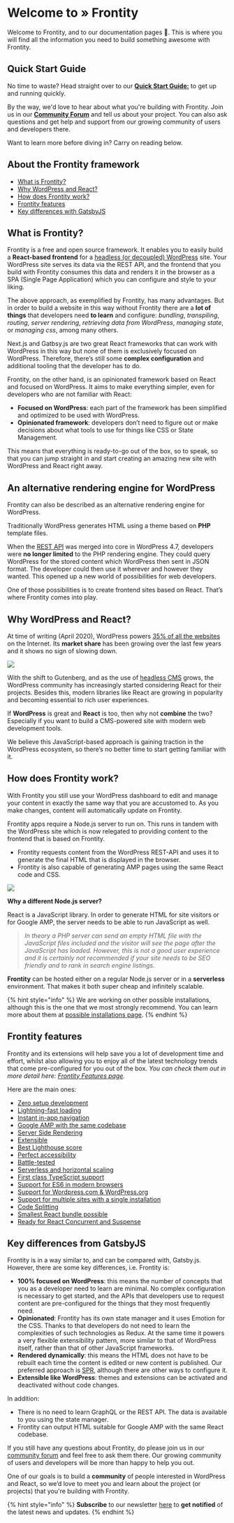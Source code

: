 # Welcome to » Frontity

Welcome to Frontity, and to our documentation pages **👋**. This is where you will find all the information you need to build something awesome with Frontity.

## **Quick Start Guide**

No time to waste? Head straight over to our [**Quick Start Guide:**](getting-started/quick-start-guide.md) to get up and running quickly.

By the way, we'd love to hear about what you're building with Frontity. Join us in our [**Community Forum**](https://community.frontity.org) and tell us about your project. You can also ask questions and get help and support from our growing community of users and developers there.

Want to learn more before diving in? Carry on reading below.

## About the Frontity framework

* [What is Frontity?](./#what-is-frontity)
* [Why WordPress and React?](./#why-wordpress-and-react)
* [How does Frontity work?](./#how-does-frontity-work)
* [Frontity features](./#frontity-features)
* [Key differences with GatsbyJS](./#key-differences-with-gatsbyjs)

## What is Frontity?

Frontity is a free and open source framework. It enables you to easily build a **React-based frontend** for a [headless (or decoupled) WordPress](https://www.elegantthemes.com/blog/wordpress/headless-wordpress) site. Your WordPress site serves its data via the REST API, and the frontend that you build with Frontity consumes this data and renders it in the browser as a SPA (Single Page Application) which you can configure and style to your liking.

The above approach, as exemplified by Frontity, has many advantages. But in order to build a website in this way without Frontity there are a **lot of things** that developers need **to learn** and configure: _bundling_, _transpiling_, _routing_, _server rendering_, _retrieving data from WordPress_, _managing state_, or _managing css_, among many others.

Next.js and Gatbsy.js are two great React frameworks that can work with WordPress in this way but none of them is exclusively focused on WordPress. Therefore, there’s still some **complex configuration** and additional tooling that the developer has to do.

Frontity, on the other hand, is an opinionated framework based on React and focused on WordPress. It aims to make everything simpler, even for  developers who are not familiar with React:

* **Focused on WordPress**: each part of the framework has been simplified and optimized to be used with WordPress.
* **Opinionated framework**: developers don’t need to figure out or make decisions about what tools to use for things like CSS or State Management.

This means that everything is ready-to-go out of the box, so to speak, so that you can jump straight in and start creating an  amazing new site with WordPress and React right away.

## **An alternative rendering engine for WordPress**

Frontity can also be described as an alternative rendering engine for WordPress.

Traditionally WordPress generates HTML using a theme based on **PHP** template files.

When the [REST API](https://developer.wordpress.org/rest-api/) was merged into core in WordPress 4.7, developers were **no longer limited** to the PHP rendering engine. They could query WordPress for the stored content which WordPress then sent in JSON format. The developer could then use it wherever and however they wanted. This opened up a new world of possibilities for web developers.

One of those possibilities is to create frontend sites based on React. That’s where Frontity comes into play.

## **Why WordPress and React?**

At time of writing (April 2020), WordPress powers [35% of all the websites](https://w3techs.com/technologies/details/cm-wordpress) on the Internet. Its **market share** has been growing over the last few years and it shows no sign of slowing down.

![](https://w3techs.com/diagram/history_technology/cm-wordpress)

With the shift to Gutenberg, and as the use of [headless CMS](https://css-tricks.com/what-is-a-headless-cms/) grows, the WordPress community has increasingly started considering React for their projects. Besides this, modern libraries like React are growing in popularity and becoming essential to rich user experiences.

If **WordPress** is great and **React** is too, then why not **combine** the two? Especially if you want to build a CMS-powered site with modern web development tools.

We believe this JavaScript-based approach is gaining traction in the WordPress ecosystem, so there’s no better time to start getting familiar with it.

## **How does Frontity work?**

With Frontity you still use your WordPress dashboard to edit and manage your content in exactly the same way that you are accustomed to. As you make changes, content will automatically update on Frontity.

Frontity apps require a Node.js server to run on. This runs in tandem with the WordPress site which is now relegated to providing content to the frontend that is based on Frontity.

* Frontity requests content from the WordPress REST-API and uses it to generate the final HTML that is displayed in the browser.
* Frontity is also capable of generating AMP pages using the same React code and CSS.

![](.gitbook/assets/frontity-architecture%20%281%29.png)

**Why a different Node.js server?**

React is a JavaScript library. In order to generate HTML for site visitors or for Google AMP, the server needs to be able to run JavaScript as well.

> _In theory a PHP server can send an empty HTML file with the JavaScript files included and the visitor will see the page after the JavaScript has loaded. However, this is not a good user experience and it is certainly not recommended if your site needs to be SEO friendly and to rank in search engine listings._

**Frontity** can be hosted either on a regular Node.js server or in a **serverless** environment. That makes it both super cheap and infinitely scalable.

{% hint style="info" %}
We are working on other possible installations, although this is the one that we most strongly recommend. You can learn more about them at [possible installations page](installation-and-deploy/possible-architectures.md).
{% endhint %}

## **Frontity features**

Frontity and its extensions will help save you a lot of development time and effort, whilst also allowing you to enjoy all of the latest technology trends that come pre-configured for you out of the box. _You can check them out in more detail here: [Frontity Features page](frontity-features/)._

Here are the main ones:

* [Zero setup development](frontity-features/#zero-setup-development)
* [Lightning-fast loading](frontity-features/#lightning-fast-loading)
* [Instant in-app navigation](frontity-features/#instant-in-app-navigation)
* [Google AMP with the same codebase](frontity-features/#google-amp-support-with-the-same-codebase)
* [Server Side Rendering](frontity-features/#server-side-rendering)
* [Extensible](frontity-features/#less-than-greater-than-extensible)
* [Best Lighthouse score](frontity-features/#best-lighthouse-score)
* [Perfect accessibility](frontity-features/#perfect-accessibility)
* [Battle-tested](frontity-features/#battle-tested-framework)
* [Serverless and horizontal scaling](frontity-features/#serverless-and-horizontal-scaling)
* [First class TypeScript support](frontity-features/#first-class-typescript-support)
* [Support for ES6 in modern browsers](frontity-features/#support-for-es6-in-modern-browsers)
* [Support for Wordpress.com & WordPress.org](frontity-features/#support-for-wordpress-com-and-wordpress-org)
* [Support for multiple sites with a single installation](frontity-features/#support-for-multiple-sites-with-a-single-installation)
* [Code Splitting](frontity-features/#code-splitting)
* [Smallest React bundle possible](frontity-features/#smallest-react-bundle-possible)
* [Ready for React Concurrent and Suspense](frontity-features/#ready-for-react-concurrent-and-suspense)

## **Key differences from GatsbyJS**

Frontity is in a way similar to, and can be compared with, Gatsby.js. However, there are some key differences, i.e. Frontity is:

* **100% focused on WordPress**: this means the number of concepts that you as a developer need to learn are minimal. No complex configuration is necessary to get started, and the APIs that developers use to request content are pre-configured for the things that they most frequently need.
* **Opinionated**: Frontity has its own state manager and it uses Emotion for the CSS. Thanks to that developers do not need to learn the complexities of such technologies as Redux. At the same time it powers a very flexible extensibility pattern, more similar to that of WordPress itself, rather than that of other JavaScript frameworks.
* **Rendered dynamically**: this means the HTML does not have to be rebuilt each time the content is edited or new content is published. Our preferred approach is [SPR](https://zeit.co/blog/serverless-pre-rendering), although there are other ways to configure it.
* **Extensible like WordPress**: themes and extensions can be activated and deactivated without code changes.

In addition: 
* There is no need to learn GraphQL or the REST API. The data is available to you using the state manager.
* Frontity can output HTML suitable for Google AMP with the same React codebase.

If you still have any questions about Frontity, do please join us in our [community forum](https://community.frontity.org) and feel free to ask them there. Our growing community of users and developers will be more than happy to help you out.

One of our goals is to build a **community** of people interested in WordPress and React, so we’d love to meet you and learn about the project (or projects) that you're building with Frontity.

{% hint style="info" %}
**Subscribe** to our newsletter [here](https://frontity.org/#newsletter) to **get notified** of the latest news and updates.
{% endhint %}

